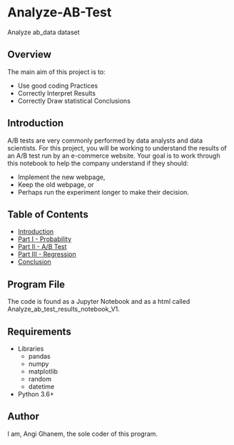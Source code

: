 # Analyze-AB-Test
Analyze ab_data dataset 

## Overview
The main aim of this project is to:
  - Use good coding Practices
  - Correctly Interpret Results
  - Correctly Draw statistical Conclusions

## Introduction
A/B tests are very commonly performed by data analysts and data scientists. For this project, you will be working to understand the results of an A/B test run by an e-commerce website.  Your goal is to work through this notebook to help the company understand if they should:
- Implement the new webpage, 
- Keep the old webpage, or 
- Perhaps run the experiment longer to make their decision.

## Table of Contents
- [Introduction](#intro)
- [Part I - Probability](#probability)
- [Part II - A/B Test](#ab_test)
- [Part III - Regression](#regression)
- [Conclusion](#conclusion)

## Program File
The code is found as a Jupyter Notebook and as a html called Analyze_ab_test_results_notebook_V1.

## Requirements
  - Libraries
    - pandas
    - numpy
    - matplotlib
    - random
    - datetime
  - Python 3.6+
 
 ## Author
 I am, Angi Ghanem, the sole coder of this program.
